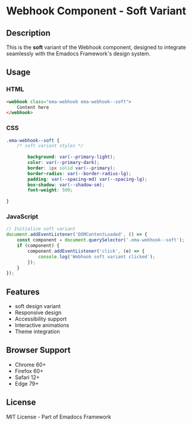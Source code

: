 # Webhook Component - Soft Variant

## Description
This is the **soft** variant of the Webhook component, designed to integrate seamlessly with the Emadocs Framework's design system.

## Usage

### HTML
```html
<webhook class="ema-webhook ema-webhook--soft">
    Content here
</webhook>
```

### CSS
```css
.ema-webhook--soft {
    /* soft variant styles */
    
        background: var(--primary-light);
        color: var(--primary-dark);
        border: 1px solid var(--primary);
        border-radius: var(--border-radius-lg);
        padding: var(--spacing-md) var(--spacing-lg);
        box-shadow: var(--shadow-sm);
        font-weight: 500;
    
}
```

### JavaScript
```javascript
// Initialize soft variant
document.addEventListener('DOMContentLoaded', () => {
    const component = document.querySelector('.ema-webhook--soft');
    if (component) {
        component.addEventListener('click', (e) => {
            console.log('Webhook soft variant clicked');
        });
    }
});
```

## Features
- soft design variant
- Responsive design
- Accessibility support
- Interactive animations
- Theme integration

## Browser Support
- Chrome 60+
- Firefox 60+
- Safari 12+
- Edge 79+

## License
MIT License - Part of Emadocs Framework
